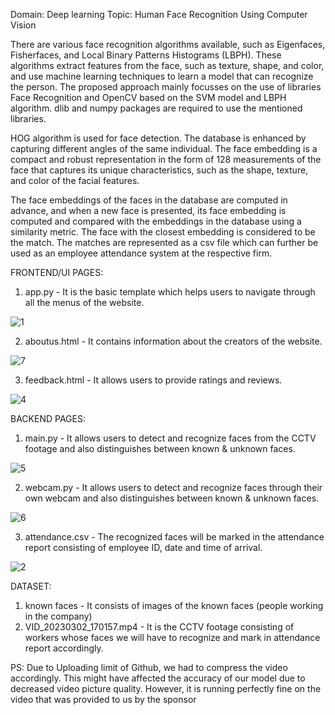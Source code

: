 Domain: Deep learning
Topic: Human Face Recognition Using Computer Vision

There are various face recognition algorithms available, such as Eigenfaces, Fisherfaces, and Local Binary Patterns Histograms (LBPH). These algorithms extract features from the face, such as texture, shape, and color, and use machine learning techniques to learn a model that can recognize the person.
The proposed approach mainly focusses on the use of libraries Face Recognition and OpenCV based on the SVM model and LBPH algorithm. dlib and numpy packages are required to use the mentioned libraries. 

HOG algorithm is used for face detection. The database is enhanced by capturing different angles of the same individual. The face embedding is a compact and robust representation in the form of 128 measurements of the face that captures its unique characteristics, such as the shape, texture, and color of the facial features.

The face embeddings of the faces in the database are computed in advance, and when a new face is presented, its face embedding is computed and compared with the embeddings in the database using a similarity metric. The face with the closest embedding is considered to be the match.
The matches are represented as a csv file which can further be used as an employee attendance system at the respective firm.


FRONTEND/UI PAGES:

1. app.py - It is the basic template which helps users to navigate through all the menus of the website.

![1](https://user-images.githubusercontent.com/93720368/222942732-a3620954-9516-4e8d-879a-8d88a2cc7dc2.png)


2. aboutus.html - It contains information about the creators of the website.

![7](https://user-images.githubusercontent.com/93720368/222943289-cf18eb86-0544-4245-88d7-81f063cc2c0e.png)

3. feedback.html - It allows users to provide ratings and reviews.

![4](https://user-images.githubusercontent.com/93720368/222942805-b17f819b-37f7-4beb-b369-a36d52de4d71.png)


BACKEND PAGES:

1. main.py - It allows users to detect and recognize faces from the CCTV footage and also distinguishes between known & unknown faces.

![5](https://user-images.githubusercontent.com/93720368/222942817-6a00cf1e-7838-4b43-82fc-01a8b9556343.png)

2. webcam.py - It allows users to detect and recognize faces through their own webcam and also distinguishes between known & unknown faces. 

![6](https://user-images.githubusercontent.com/93720368/222942821-da3d2f5f-a136-486d-abbd-a53bf5d55391.png)

3. attendance.csv - The recognized faces will be marked in the attendance report consisting of employee ID, date and time of arrival.

![2](https://user-images.githubusercontent.com/93720368/222942766-9fbb62d8-4780-4dea-8798-9f2998f8068b.png)


DATASET:

1. known faces - It consists of images of the known faces (people working in the company)
2. VID_20230302_170157.mp4 - It is the CCTV footage consisting of workers whose faces we will have to recognize and mark in attendance report accordingly. 


PS: Due to Uploading limit of Github, we had to compress the video accordingly. This might have affected the accuracy of our model due to decreased video picture quality. However, it is running perfectly fine on the video that was provided to us by the sponsor
